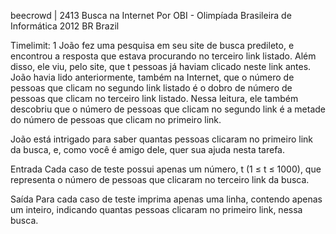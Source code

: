 beecrowd | 2413
Busca na Internet
Por OBI - Olimpíada Brasileira de Informática 2012 BR Brazil

Timelimit: 1
João fez uma pesquisa em seu site de busca predileto, e encontrou a resposta que estava procurando no terceiro link listado. Além disso, ele viu, pelo site, que t pessoas já haviam clicado neste link antes. João havia lido anteriormente, também na Internet, que o número de pessoas que clicam no segundo link listado é o dobro de número de pessoas que clicam no terceiro link listado. Nessa leitura, ele também descobriu que o número de pessoas que clicam no segundo link é a metade do número de pessoas que clicam no primeiro link.

João está intrigado para saber quantas pessoas clicaram no primeiro link da busca, e, como você é amigo dele, quer sua ajuda nesta tarefa.

Entrada
Cada caso de teste possui apenas um número, t (1 ≤ t ≤ 1000), que representa o número de pessoas que clicaram no terceiro link da busca.

Saída
Para cada caso de teste imprima apenas uma linha, contendo apenas um inteiro, indicando quantas pessoas clicaram no primeiro link, nessa busca.